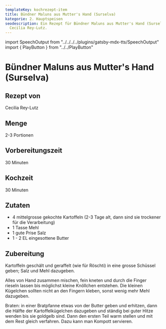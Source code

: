 ```yaml
---
templateKey: kochrezept-item
title: Bündner Maluns aus Mutter's Hand (Surselva)
kategorie: 2. Hauptspeisen
seodescription: Ein Rezept für Bündner Maluns aus Mutter's Hand (Surselva) von
  Cecilia Rey-Lutz.
---
```

import SpeechOutput from "../../../../plugins/gatsby-mdx-tts/SpeechOutput"
import { PlayButton } from "../../PlayButton"

<SpeechOutput id="kochrezept-cecilia-rey-lutz-buendner-maluns" customPlayButton={PlayButton}>

# Bündner Maluns aus Mutter's Hand (Surselva)

## Rezept von

Cecilia Rey-Lutz

## Menge

2-3 Portionen

## Vorbereitungszeit

30 Minuten

## Kochzeit

30 Minuten

## Zutaten

* 4 mittelgrosse gekochte Kartoffeln (2-3 Tage alt, dann sind sie trockener für die Verarbeitung) 
* 1 Tasse Mehl  
* 1 gute Prise Salz 
* 1 - 2 EL eingesottene Butter 

## Zubereitung

Kartoffeln geschält und geraffelt  (wie für Röschti)  in eine grosse Schüssel geben; Salz und Mehl dazugeben. 

Alles von Hand zusammen mischen, fein kneten  und durch die Finger rieseln lassen bis möglichst kleine Knöllchen entstehen. Die kleinen Kügelchen sollten  nicht an den Fingern kleben, sonst wenig mehr Mehl dazugeben. 

Braten: in einer Bratpfanne etwas von der Butter geben und  erhitzen, dann die Hälfte der Kartoffelkügelchen dazugeben und ständig bei guter Hitze wenden bis sie goldgelb sind. Dann den ersten Teil warm stellen und mit dem Rest gleich verfahren. Dazu kann man Kompott servieren.

</SpeechOutput>